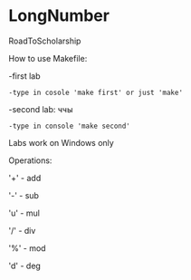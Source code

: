 # LongNumber
RoadToScholarship

How to use Makefile:

-first lab

    -type in cosole 'make first' or just 'make'

-second lab:
ччы

    -type in console 'make second'

Labs work on Windows only

Operations:

'+' - add

'-' - sub

'u' - mul

'/' - div

'%' - mod

'd' - deg
